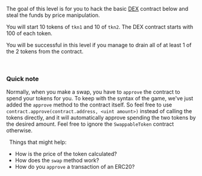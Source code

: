 The goal of this level is for you to hack the basic [DEX](https://en.wikipedia.org/wiki/Decentralized_exchange) contract below and steal the funds by price manipulation.

You will start 10 tokens of `tkn1` and 10 of `tkn2`. The DEX contract starts with 100 of each token. 

You will be successful in this level if you manage to drain all of at least 1 of the 2 tokens from the contract. 

&nbsp;
### Quick note
Normally, when you make a swap, you have to `approve` the contract to spend your tokens for you. To keep with the syntax of the game, we've just added the `approve` method to the contract itself. So feel free to use `contract.approve(contract.address, <uint amount>)` instead of calling the tokens directly, and it will automatically approve spending the two tokens by the desired amount. Feel free to ignore the `SwappableToken` contract otherwise. 

&nbsp;
Things that might help:
* How is the price of the token calculated?
* How does the `swap` method work?
* How do you `approve` a transaction of an ERC20? 
